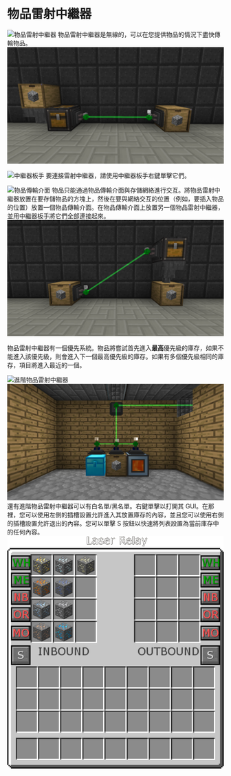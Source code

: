 # 物品雷射中繼器

![物品雷射中繼器](item:actuallyadditions:block\_laser\_relay\_item)
物品雷射中繼器是無線的，可以在您提供物品的情況下盡快傳輸物品。
![從物品雷射中繼器發送的物品會浮出其中，而被接收的物品會向下飄入其中](relays.png)

![中繼器板手](item:actuallyadditions:item\_laser\_wrench)
要連接雷射中繼器，請使用中繼器板手右鍵單擊它們。

![物品傳輸介面](item:actuallyadditions:block\_item\_viewer)
物品只能通過物品傳輸介面與存儲網絡進行交互。將物品雷射中繼器放置在要存儲物品的方塊上，然後在要與網絡交互的位置（例如，要插入物品的位置）放置一個物品傳輸介面。在物品傳輸介面上放置另一個物品雷射中繼器，並用中繼器板手將它們全部連接起來。
![您也可以使用物品傳輸介面從存儲網絡中提取！](relays_out.png)

物品雷射中繼器有一個優先系統。物品將嘗試首先進入**最高**優先級的庫存，如果不能進入該優先級，則會進入下一個最高優先級的庫存。如果有多個優先級相同的庫存，項目將進入最近的一個。

![進階物品雷射中繼器](item:actuallyadditions:block\_laser\_relay\_item\_whitelist)
![](advanced.png)
還有進階物品雷射中繼器可以有白名單/黑名單。右鍵單擊以打開其 GUI。在那裡，您可以使用左側的插槽設置允許進入其放置庫存的內容，並且您可以使用右側的插槽設置允許退出的內容。您可以單擊 S 按鈕以快速將列表設置為當前庫存中的任何內容。
![](gui.png)